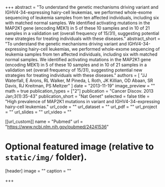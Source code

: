 +++
abstract = "To understand the genetic mechanisms driving variant and IGHV4-34-expressing hairy-cell leukemias, we performed whole-exome sequencing of leukemia samples from ten affected individuals, including six with matched normal samples. We identified activating mutations in the MAP2K1 gene (encoding MEK1) in 5 of these 10 samples and in 10 of 21 samples in a validation set (overall frequency of 15/31), suggesting potential new strategies for treating individuals with these diseases."
abstract_short = "To understand the genetic mechanisms driving variant and IGHV4-34-expressing hairy-cell leukemias, we performed whole-exome sequencing of leukemia samples from ten affected individuals, including six with matched normal samples. We identified activating mutations in the MAP2K1 gene (encoding MEK1) in 5 of these 10 samples and in 10 of 21 samples in a validation set (overall frequency of 15/31), suggesting potential new strategies for treating individuals with these diseases."
authors = [ "JJ Waterfall, E Arons, RL Walker, M Pineda, L Roth, JK Killian, OD Abaan, SR Davis, RJ Kreitman, PS Meltzer"  ] 
date = "2013-11-19"
image_preview = ""
math = true
publication_types = ["2"] 
publication = "Cancer Discov. 2013 Jan;3(1):35-43"
publication_short = "Nat Genet"
selected = false
title = "High prevalence of MAP2K1 mutations in variant and IGHV4-34-expressing hairy-cell leukemias."
url_code = ""
url_dataset = ""
url_pdf = ""
url_project = ""
url_slides = ""
url_video = ""

[[url_custom]]
name = "Pubmed"
url = "https://www.ncbi.nlm.nih.gov/pubmed/24241536"

# Optional featured image (relative to `static/img/` folder).
[header]
image = ""
caption = ""

+++

